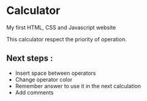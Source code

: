 # Calculator
My first HTML, CSS and Javascript website

This calculator respect the priority of operation.

## Next steps :
* Insert space between operators
* Change operator color
* Remember answer to use it in the next calculation
* Add comments

